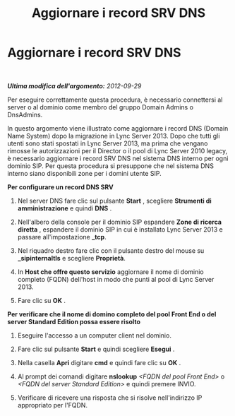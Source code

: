﻿---
title: Aggiornare i record SRV DNS
TOCTitle: Aggiornare i record SRV DNS
ms:assetid: 9542b91a-108c-4980-89ec-634905cbbf26
ms:mtpsurl: https://technet.microsoft.com/it-it/library/JJ688139(v=OCS.15)
ms:contentKeyID: 49887665
ms.date: 08/24/2015
mtps_version: v=OCS.15
ms.translationtype: HT
---

# Aggiornare i record SRV DNS

 

_**Ultima modifica dell'argomento:** 2012-09-29_

Per eseguire correttamente questa procedura, è necessario connettersi al server o al dominio come membro del gruppo Domain Admins o DnsAdmins.

In questo argomento viene illustrato come aggiornare i record DNS (Domain Name System) dopo la migrazione in Lync Server 2013. Dopo che tutti gli utenti sono stati spostati in Lync Server 2013, ma prima che vengano rimosse le autorizzazioni per il Director o il pool di Lync Server 2010 legacy, è necessario aggiornare i record SRV DNS nel sistema DNS interno per ogni dominio SIP. Per questa procedura si presuppone che nel sistema DNS interno siano disponibili zone per i domini utente SIP.

**Per configurare un record DNS SRV**

1.  Nel server DNS fare clic sul pulsante **Start** , scegliere **Strumenti di amministrazione** e quindi **DNS** .

2.  Nell'albero della console per il dominio SIP espandere **Zone di ricerca diretta** , espandere il dominio SIP in cui è installato Lync Server 2013 e passare all'impostazione **\_tcp**.

3.  Nel riquadro destro fare clic con il pulsante destro del mouse su **\_sipinternaltls** e scegliere **Proprietà**.

4.  In **Host che offre questo servizio** aggiornare il nome di dominio completo (FQDN) dell'host in modo che punti al pool di Lync Server 2013.

5.  Fare clic su **OK** .

**Per verificare che il nome di domino completo del pool Front End o del server Standard Edition possa essere risolto**

1.  Eseguire l'accesso a un computer client nel dominio.

2.  Fare clic sul pulsante **Start** e quindi scegliere **Esegui** .

3.  Nella casella **Apri** digitare **cmd** e quindi fare clic su **OK** .

4.  Al prompt dei comandi digitare **nslookup** *\<FQDN del pool Front End\>* o *\<FQDN del server Standard Edition\>* e quindi premere INVIO.

5.  Verificare di ricevere una risposta che si risolve nell'indirizzo IP appropriato per l'FQDN.

